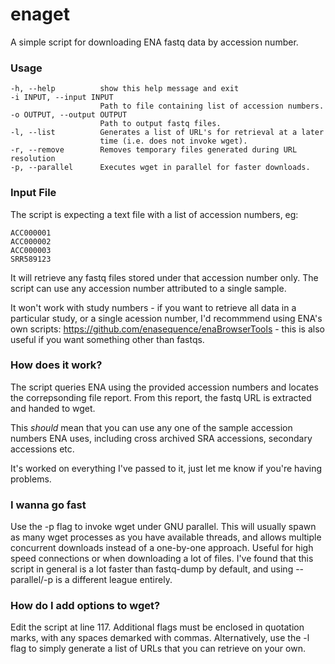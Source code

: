# enaget
A simple script for downloading ENA fastq data by accession number.

### Usage

    -h, --help          show this help message and exit
    -i INPUT, --input INPUT
                        Path to file containing list of accession numbers.
    -o OUTPUT, --output OUTPUT
                        Path to output fastq files.
    -l, --list          Generates a list of URL's for retrieval at a later
                        time (i.e. does not invoke wget).
    -r, --remove        Removes temporary files generated during URL resolution
    -p, --parallel      Executes wget in parallel for faster downloads.

### Input File
The script is expecting a text file with a list of accession numbers, eg:

    ACC000001
    ACC000002
    ACC000003
    SRR589123
  
It will retrieve any fastq files stored under that accession number only. The script can use any accession number attributed to a single sample.

It won't work with study numbers - if you want to retrieve all data in a particular study, or a single acession number, I'd recommmend using ENA's own scripts: https://github.com/enasequence/enaBrowserTools - this is also useful if you want something other than fastqs.

### How does it work?

The script queries ENA using the provided accession numbers and locates the correpsonding file report. From this report, the fastq URL is extracted and handed to wget. 

This *should* mean that you can use any one of the sample accession numbers ENA uses, including cross archived SRA accessions, secondary accessions etc. 

It's worked on everything I've passed to it, just let me know if you're having problems.

### I wanna go fast
Use the -p flag to invoke wget under GNU parallel. This will usually spawn as many wget processes as you have available threads, and allows multiple concurrent downloads instead of a one-by-one approach. Useful for high speed connections or when downloading a lot of files. I've found that this script in general is a lot faster than fastq-dump by default, and using --parallel/-p is a different league entirely.

###  How do I add options to wget?
Edit the script at line 117. Additional flags must be enclosed in quotation marks, with any spaces demarked with commas. Alternatively, use the -l flag to simply generate a list of URLs that you can retrieve on your own.
